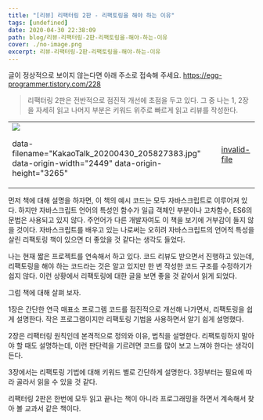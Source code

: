 ```yaml
---
title: "[리뷰] 리팩터링 2판 - 리팩토링을 해야 하는 이유"
tags: [undefined]
date: 2020-04-30 22:38:09
path: blog/리뷰-리팩터링-2판-리팩토링을-해야-하는-이유
cover: ./no-image.png
excerpt: 리뷰-리팩터링-2판-리팩토링을-해야-하는-이유
---
```

글이 정상적으로 보이지 않는다면 아래 주소로 접속해 주세요.
https://egg-programmer.tistory.com/228
>  
> 리팩터링 2판은 전반적으로 점진적 개선에 초점을 두고 있다. 그 중 나는 1, 2장을 자세히 읽고 나머지 부분은 키워드 위주로 빠르게 읽고 리뷰를 작성한다.
> 

<div class="imageblock dual" style="text-align: center;"><table border="0" cellpadding="0" cellspacing="5" style="margin: 0 auto;"><tr><td><img src="http://cfs.tistory.com/attach/3366738/kage@eH4UDt/btqDPYqgOuA/YlKrwZfvYGXshlLFOvfuWK/img.jpg"/><p class="cap1">data-filename="KakaoTalk_20200430_205827383.jpg" data-origin-width="2449" data-origin-height="3265"</p></td><td><a href="https://egg-programmer.tistory.com/attachment/"><img alt="" src="https://t1.daumcdn.net/tistory_admin/assets/blog/20200615170305/blogs/image/extension/unknown.gif?_version_=20200615170305" style="vertical-align: middle;"> invalid-file</img></a></td></tr></table></div>

먼저 책에 대해 설명을 하자면, 이 책의 예시 코드는 모두 자바스크립트로 이루어져 있다. 하지만 자바스크립트 언어의 특성인 함수가 일급 객체인 부분이나 고차함수, ES6의 문법은 사용되고 있지 않다. 주언어가 다른 개발자여도 이 책을 보기에 거부감이 들지 않을 것이다. 자바스크립트를 배우고 있는 나로써는 오히려 자바스크립트의 언어적 특성을 살린 리팩토링 책이 있으면 더 좋았을 것 같다는 생각도 들었다.

나는 현재 짧은 프로젝트를 연속해서 하고 있다. 코드 리뷰도 받으면서 진행하고 있는데, 리팩토링을 해야 하는 코드라는 것은 알고 있지만 한 번 작성한 코드 구조를 수정하기가 쉽지 않다. 이런 상황에서 리팩토링에 대한 글을 보면 좋을 것 같아서 읽게 되었다.

그럼 책에 대해 살펴 보자.

1장은 간단한 연극 매표소 프로그렘 코드를 점진적으로 개선해 나가면서, 리팩토링을 쉽게 설명한다. 작은 프로그램이지만 리팩토링 기법을 사용하면서 알기 쉽게 설명했다.

2장은 리팩터링 원칙인데 본격적으로 정의와 이유, 법칙을 설명한다. 리팩토링하지 말아야 할 때도 설명하는데, 이런 판단력을 기르려면 코드를 많이 보고 느껴야 한다는 생각이 든다.

3장에서는 리팩토링 기법에 대해 키워드 별로 간단하게 설명한다. 3장부터는 필요에 따라 골라서 읽을 수 있을 것 같다.

리팩터링 2판은 한번에 모두 읽고 끝나는 책이 아니라 프로그래밍을 하면서 계속해서 찾아 볼 교과서 같은 책이다.
